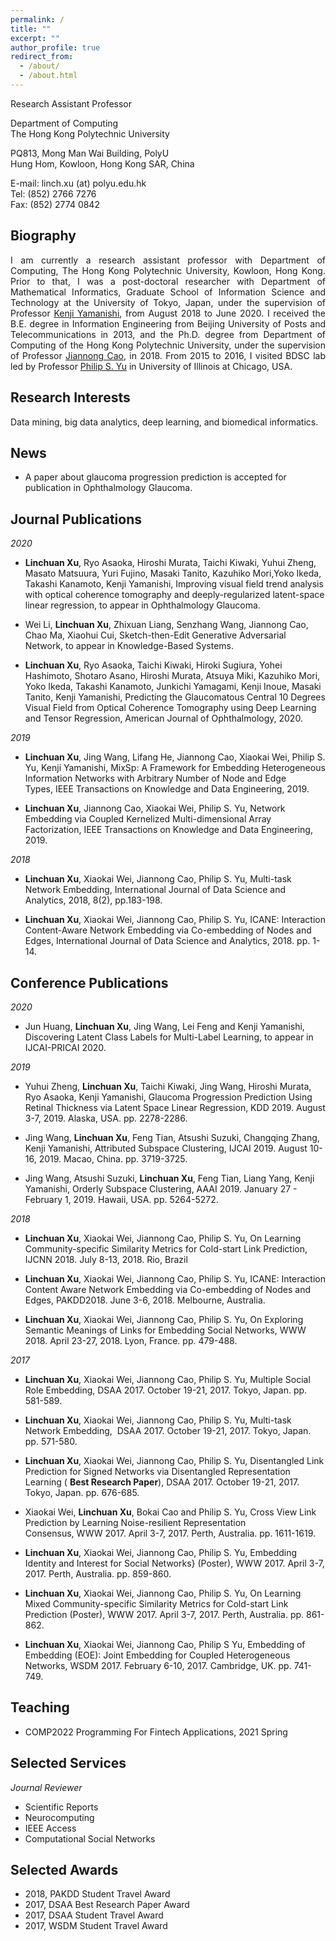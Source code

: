 ```yaml
---
permalink: /
title: ""
excerpt: ""
author_profile: true
redirect_from: 
  - /about/
  - /about.html
---
```


Research Assistant Professor

Department of Computing<br>
The Hong Kong Polytechnic University

PQ813, Mong Man Wai Building, PolyU<br>
Hung Hom, Kowloon, Hong Kong SAR, China

E-mail: linch.xu (at) polyu.edu.hk<br>
Tel: (852) 2766 7276 <br>
Fax: (852) 2774 0842


## Biography

<div style="text-align: justify"> 
I am currently a research assistant professor with Department of Computing, The Hong Kong Polytechnic University, Kowloon, Hong Kong. Prior to that, I was a post-doctoral researcher with Department of Mathematical Informatics, Graduate School of Information Science and Technology at the University of Tokyo, Japan, under the supervision of Professor <a href="http://www.ibis.t.u-tokyo.ac.jp/yamanishi/index_e.html">Kenji Yamanishi</a>, from August 2018 to June 2020. I received the B.E. degree in Information Engineering from Beijing University of Posts and Telecommunications in 2013, and the Ph.D. degree from Department of Computing of the Hong Kong Polytechnic University, under the supervision of Professor <a href="http://www4.comp.polyu.edu.hk/~csjcao/">Jiannong Cao</a>, in 2018. From 2015 to 2016, I visited BDSC lab led by Professor <a href="https://www.cs.uic.edu/PSYu/">Philip S. Yu</a> in University of Illinois at Chicago, USA. 
</div>

## Research Interests
Data mining, big data analytics, deep learning, and biomedical informatics. 

## News
- A paper about glaucoma progression prediction is accepted for publication in Ophthalmology Glaucoma.

## Journal Publications
*2020* <br>
- **Linchuan Xu**, Ryo Asaoka, Hiroshi Murata, Taichi Kiwaki, Yuhui Zheng, Masato Matsuura, Yuri Fujino, Masaki Tanito, Kazuhiko Mori,Yoko Ikeda, Takashi Kanamoto, Kenji Yamanishi, Improving visual field trend analysis with optical coherence tomography and deeply-regularized latent-space linear regression, to appear in Ophthalmology Glaucoma.
- Wei Li, **Linchuan Xu**, Zhixuan Liang, Senzhang Wang, Jiannong Cao, Chao Ma, Xiaohui Cui, Sketch-then-Edit Generative Adversarial Network, to appear in Knowledge-Based Systems.

- **Linchuan Xu**, Ryo Asaoka, Taichi Kiwaki, Hiroki Sugiura, Yohei Hashimoto, Shotaro Asano, Hiroshi Murata, Atsuya Miki, Kazuhiko Mori, Yoko Ikeda, Takashi Kanamoto, Junkichi Yamagami, Kenji Inoue, Masaki Tanito, Kenji Yamanishi, Predicting the Glaucomatous Central 10 Degrees Visual Field from Optical Coherence Tomography using Deep Learning and Tensor Regression, American Journal of Ophthalmology, 2020.

*2019* <br>
- **Linchuan Xu**, Jing Wang, Lifang He, Jiannong Cao, Xiaokai Wei, Philip S. Yu, Kenji Yamanishi, MixSp: A Framework for Embedding Heterogeneous Information Networks with Arbitrary Number of Node and Edge Types, IEEE Transactions on Knowledge and Data Engineering, 2019.

- **Linchuan Xu**, Jiannong Cao, Xiaokai Wei, Philip S. Yu, Network Embedding via Coupled Kernelized Multi-dimensional Array Factorization, IEEE Transactions on Knowledge and Data Engineering, 2019. 

*2018* <br>
- **Linchuan Xu**, Xiaokai Wei, Jiannong Cao, Philip S. Yu, Multi-task Network Embedding, International Journal of Data Science and Analytics, 2018, 8(2), pp.183-198.

- **Linchuan Xu**, Xiaokai Wei, Jiannong Cao, Philip S. Yu, ICANE: Interaction Content-Aware Network Embedding via Co-embedding of Nodes and Edges, International Journal of Data Science and Analytics, 2018. pp. 1-14.

## Conference Publications
*2020* <br>
- Jun Huang, **Linchuan Xu**, Jing Wang, Lei Feng and Kenji Yamanishi, Discovering Latent Class Labels for Multi-Label Learning, to appear in IJCAI-PRICAI 2020.

*2019* <by>
- Yuhui Zheng, **Linchuan Xu**, Taichi Kiwaki, Jing Wang, Hiroshi Murata, Ryo Asaoka, Kenji Yamanishi, Glaucoma Progression Prediction Using Retinal Thickness via Latent Space Linear Regression,  KDD 2019. August 3-7, 2019. Alaska, USA. pp. 2278-2286.
  
- Jing Wang, **Linchuan Xu**, Feng Tian, Atsushi Suzuki, Changqing Zhang, Kenji Yamanishi, Attributed Subspace Clustering, IJCAI 2019. August 10-16, 2019. Macao, China. pp. 3719-3725.

- Jing Wang, Atsushi Suzuki, **Linchuan Xu**, Feng Tian, Liang Yang,  Kenji Yamanishi, Orderly Subspace Clustering, AAAI 2019. January 27 - February 1, 2019. Hawaii, USA. pp. 5264-5272.

*2018* <br>
- **Linchuan Xu**, Xiaokai Wei, Jiannong Cao, Philip S. Yu, On Learning Community-specific Similarity Metrics for Cold-start Link Prediction, IJCNN 2018. July 8-13, 2018. Rio, Brazil

- **Linchuan Xu**, Xiaokai Wei, Jiannong Cao, Philip S. Yu, ICANE: Interaction Content Aware Network Embedding via Co-embedding of Nodes and Edges, PAKDD2018. June 3-6, 2018. Melbourne, Australia.

- **Linchuan Xu**, Xiaokai Wei, Jiannong Cao, Philip S. Yu, On Exploring Semantic Meanings of Links for Embedding Social Networks, WWW 2018. April 23-27, 2018. Lyon, France. pp. 479-488.

*2017* <br>
- **Linchuan Xu**, Xiaokai Wei, Jiannong Cao, Philip S. Yu, Multiple Social Role Embedding, DSAA 2017. October 19-21, 2017. Tokyo, Japan. pp. 581-589.

- **Linchuan Xu**, Xiaokai Wei, Jiannong Cao, Philip S. Yu, Multi-task Network Embedding,  DSAA 2017. October 19-21, 2017. Tokyo, Japan. pp. 571-580.

- **Linchuan Xu**, Xiaokai Wei, Jiannong Cao, Philip S. Yu, Disentangled Link Prediction for Signed Networks via Disentangled Representation Learning ( **Best Research Paper**), DSAA 2017. October 19-21, 2017. Tokyo, Japan. pp. 676-685.

- Xiaokai Wei, **Linchuan Xu**, Bokai Cao and Philip S. Yu, Cross View Link Prediction by Learning Noise-resilient Representation Consensus, WWW 2017. April 3-7, 2017. Perth, Australia. pp. 1611-1619.

- **Linchuan Xu**, Xiaokai Wei, Jiannong Cao, Philip S. Yu, Embedding Identity and Interest for Social Networks} (Poster), WWW 2017. April 3-7, 2017. Perth, Australia. pp. 859-860.

- **Linchuan Xu**, Xiaokai Wei, Jiannong Cao, Philip S. Yu, On Learning Mixed Community-specific Similarity Metrics for Cold-start Link Prediction (Poster), WWW 2017. April 3-7, 2017. Perth, Australia. pp. 861-862.

- **Linchuan Xu**, Xiaokai Wei, Jiannong Cao, Philip S Yu, Embedding of Embedding (EOE): Joint Embedding for Coupled Heterogeneous Networks, WSDM 2017. February 6-10, 2017. Cambridge, UK. pp. 741-749.


## Teaching
- COMP2022 Programming For Fintech Applications, 2021 Spring

## Selected Services
*Journal Reviewer* <br>
- Scientific Reports
- Neurocomputing
- IEEE Access
- Computational Social Networks

## Selected Awards 
- 2018, PAKDD Student Travel Award
- 2017, DSAA Best Research Paper Award
- 2017, DSAA Student Travel Award
- 2017, WSDM Student Travel Award
